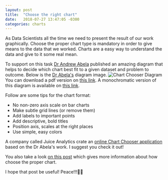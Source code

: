 ```yaml
---
layout: post
title:  "Choose the right chart"
date:   2018-07-27 13:47:05 -0300
categories: charts
---
```

As Data Scientists all the time we need to present the result of our work graphically. Choose the proper chart type is mandatory in order to give means to the data that we worked. Charts are a easy way to understand the data and give to it some real mean.

To support on this task [Dr Andrew Abela][1] published an amazing diagram that helps to decide which chart best fit to a given dataset and problem to outcome.
Below is the [Dr Abela's][2] diagram image.
 ![Chart Chooser Diagram][image-1]
You can download a pdf version on [this link][3]. A monochromatic version of this diagram is available on [this link][4].

Follow are some tips for the chart format:
- No non-zero axis scale on bar charts
- Make subtle grid lines (or remove them)
- Add labels to important points
- Add descriptive, bold titles
- Position axis, scales at the right places
- Use simple, easy colors

A company called Juice Analytics crate an [online Chart Chooser application][5] based on the Dr Abela's work. I suggest you check it out!

You also take a look [on this post][6] which gives more information about how choose the proper chart.

I hope that post be useful! Peace!!!🖖🏻

[1]:	https://extremepresentation.com/design/7-charts/
[2]:	https://extremepresentation.com/design/7-charts/
[3]:	https://vandersonpc.github.io/files/choose_chart.pdf
[4]:	https://vandersonpc.github.io/files/choose_chart_bw.pdf
[5]:	http://labs.juiceanalytics.com/chartchooser/index.html
[6]:	https://chandoo.org/wp/chart-selection-process/

[image-1]:	https://vandersonpc.github.io/img/chartchooser.jpg "Chart Chooser Diagram"